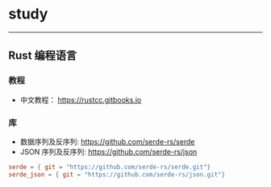 # study
----

## Rust 编程语言

### 教程
- 中文教程： https://rustcc.gitbooks.io

### 库
- 数据序列及反序列: https://github.com/serde-rs/serde 
- JSON 序列及反序列: https://github.com/serde-rs/json
```toml
serde = { git = "https://github.com/serde-rs/serde.git"}
serde_json = { git = "https://github.com/serde-rs/json.git"}
```


